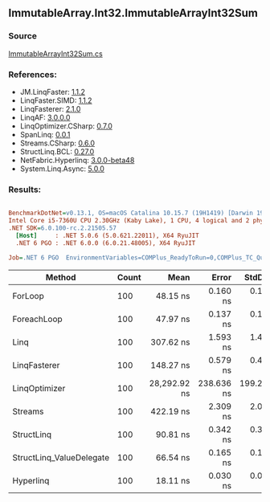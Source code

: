 ﻿## ImmutableArray.Int32.ImmutableArrayInt32Sum

### Source
[ImmutableArrayInt32Sum.cs](../LinqBenchmarks/ImmutableArray/Int32/ImmutableArrayInt32Sum.cs)

### References:
- JM.LinqFaster: [1.1.2](https://www.nuget.org/packages/JM.LinqFaster/1.1.2)
- LinqFaster.SIMD: [1.1.2](https://www.nuget.org/packages/LinqFaster.SIMD/1.0.3)
- LinqFasterer: [2.1.0](https://www.nuget.org/packages/LinqFasterer/2.1.0)
- LinqAF: [3.0.0.0](https://www.nuget.org/packages/LinqAF/3.0.0.0)
- LinqOptimizer.CSharp: [0.7.0](https://www.nuget.org/packages/LinqOptimizer.CSharp/0.7.0)
- SpanLinq: [0.0.1](https://www.nuget.org/packages/SpanLinq/0.0.1)
- Streams.CSharp: [0.6.0](https://www.nuget.org/packages/Streams.CSharp/0.6.0)
- StructLinq.BCL: [0.27.0](https://www.nuget.org/packages/StructLinq/0.27.0)
- NetFabric.Hyperlinq: [3.0.0-beta48](https://www.nuget.org/packages/NetFabric.Hyperlinq/3.0.0-beta48)
- System.Linq.Async: [5.0.0](https://www.nuget.org/packages/System.Linq.Async/5.0.0)

### Results:
``` ini

BenchmarkDotNet=v0.13.1, OS=macOS Catalina 10.15.7 (19H1419) [Darwin 19.6.0]
Intel Core i5-7360U CPU 2.30GHz (Kaby Lake), 1 CPU, 4 logical and 2 physical cores
.NET SDK=6.0.100-rc.2.21505.57
  [Host]     : .NET 5.0.6 (5.0.621.22011), X64 RyuJIT
  .NET 6 PGO : .NET 6.0.0 (6.0.21.48005), X64 RyuJIT

Job=.NET 6 PGO  EnvironmentVariables=COMPlus_ReadyToRun=0,COMPlus_TC_QuickJitForLoops=1,COMPlus_TieredPGO=1  Runtime=.NET 6.0  

```
|                   Method | Count |         Mean |      Error |     StdDev |       Median |          Ratio | RatioSD |  Gen 0 |  Gen 1 | Allocated |
|------------------------- |------ |-------------:|-----------:|-----------:|-------------:|---------------:|--------:|-------:|-------:|----------:|
|                  ForLoop |   100 |     48.15 ns |   0.160 ns |   0.142 ns |     48.08 ns |       baseline |         |      - |      - |         - |
|              ForeachLoop |   100 |     47.97 ns |   0.137 ns |   0.122 ns |     47.94 ns |   1.00x faster |   0.00x |      - |      - |         - |
|                     Linq |   100 |    307.62 ns |   1.593 ns |   1.490 ns |    306.70 ns |   6.39x slower |   0.04x | 0.0267 |      - |      56 B |
|             LinqFasterer |   100 |    148.27 ns |   0.579 ns |   0.483 ns |    148.19 ns |   3.08x slower |   0.02x | 0.2141 |      - |     448 B |
|            LinqOptimizer |   100 | 28,292.92 ns | 238.636 ns | 199.272 ns | 28,237.42 ns | 587.54x slower |   4.20x | 8.3008 |      - |  17,414 B |
|                  Streams |   100 |    422.19 ns |   2.309 ns |   2.047 ns |    421.52 ns |   8.77x slower |   0.04x | 0.1259 |      - |     264 B |
|               StructLinq |   100 |     90.81 ns |   0.342 ns |   0.320 ns |     90.67 ns |   1.89x slower |   0.01x | 0.0153 | 0.0001 |      32 B |
| StructLinq_ValueDelegate |   100 |     66.54 ns |   0.165 ns |   0.146 ns |     66.47 ns |   1.38x slower |   0.01x |      - |      - |         - |
|                Hyperlinq |   100 |     18.11 ns |   0.030 ns |   0.056 ns |     18.08 ns |   2.66x faster |   0.01x |      - |      - |         - |
